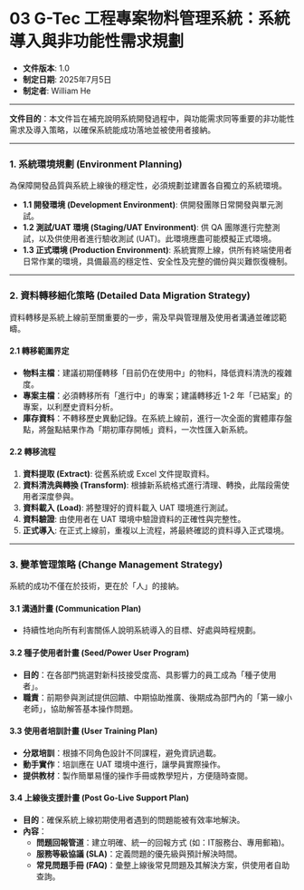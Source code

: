 # 03 G-Tec 工程專案物料管理系統：系統導入與非功能性需求規劃

* **文件版本**: 1.0
* **制定日期**: 2025年7月5日
* **制定者**: William He

---

**文件目的**：本文件旨在補充說明系統開發過程中，與功能需求同等重要的非功能性需求及導入策略，以確保系統能成功落地並被使用者接納。

---

### 1. 系統環境規劃 (Environment Planning)
為保障開發品質與系統上線後的穩定性，必須規劃並建置各自獨立的系統環境。

- **1.1 開發環境 (Development Environment)**: 供開發團隊日常開發與單元測試。
- **1.2 測試/UAT 環境 (Staging/UAT Environment)**: 供 QA 團隊進行完整測試，以及供使用者進行驗收測試 (UAT)。此環境應盡可能模擬正式環境。
- **1.3 正式環境 (Production Environment)**: 系統實際上線，供所有終端使用者日常作業的環境，具備最高的穩定性、安全性及完整的備份與災難恢復機制。

---

### 2. 資料轉移細化策略 (Detailed Data Migration Strategy)
資料轉移是系統上線前至關重要的一步，需及早與管理層及使用者溝通並確認範疇。

#### 2.1 轉移範圍界定
- **物料主檔**：建議初期僅轉移「目前仍在使用中」的物料，降低資料清洗的複雜度。
- **專案主檔**：必須轉移所有「進行中」的專案；建議轉移近 1-2 年「已結案」的專案，以利歷史資料分析。
- **庫存資料**：不轉移歷史異動記錄。在系統上線前，進行一次全面的實體庫存盤點，將盤點結果作為「期初庫存開帳」資料，一次性匯入新系統。

#### 2.2 轉移流程
1.  **資料提取 (Extract)**: 從舊系統或 Excel 文件提取資料。
2.  **資料清洗與轉換 (Transform)**: 根據新系統格式進行清理、轉換，此階段需使用者深度參與。
3.  **資料載入 (Load)**: 將整理好的資料載入 UAT 環境進行測試。
4.  **資料驗證**: 由使用者在 UAT 環境中驗證資料的正確性與完整性。
5.  **正式導入**: 在正式上線前，重複以上流程，將最終確認的資料導入正式環境。

---

### 3. 變革管理策略 (Change Management Strategy)
系統的成功不僅在於技術，更在於「人」的接納。

#### 3.1 溝通計畫 (Communication Plan)
- 持續性地向所有利害關係人說明系統導入的目標、好處與時程規劃。

#### 3.2 種子使用者計畫 (Seed/Power User Program)
- **目的**：在各部門挑選對新科技接受度高、具影響力的員工成為「種子使用者」。
- **職責**：前期參與測試提供回饋、中期協助推廣、後期成為部門內的「第一線小老師」，協助解答基本操作問題。

#### 3.3 使用者培訓計畫 (User Training Plan)
- **分眾培訓**：根據不同角色設計不同課程，避免資訊過載。
- **動手實作**：培訓應在 UAT 環境中進行，讓學員實際操作。
- **提供教材**：製作簡單易懂的操作手冊或教學短片，方便隨時查閱。

#### 3.4 上線後支援計畫 (Post Go-Live Support Plan)
- **目的**：確保系統上線初期使用者遇到的問題能被有效率地解決。
- **內容**：
    - **問題回報管道**：建立明確、統一的回報方式 (如：IT服務台、專用郵箱)。
    - **服務等級協議 (SLA)**：定義問題的優先級與預計解決時間。
    - **常見問題手冊 (FAQ)**：彙整上線後常見問題及其解決方案，供使用者自助查詢。